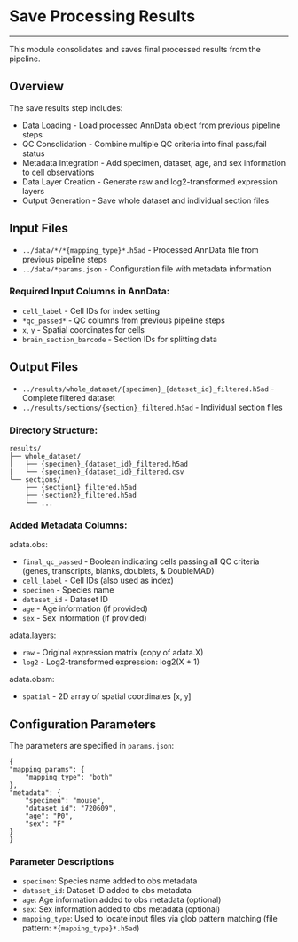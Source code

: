 # Save Processing Results
---
This module consolidates and saves final processed results from the pipeline.

## Overview
The save results step includes:

- Data Loading - Load processed AnnData object from previous pipeline steps
- QC Consolidation - Combine multiple QC criteria into final pass/fail status
- Metadata Integration - Add specimen, dataset, age, and sex information to cell observations
- Data Layer Creation - Generate raw and log2-transformed expression layers
- Output Generation - Save whole dataset and individual section files

## Input Files

- `../data/*/*{mapping_type}*.h5ad` - Processed AnnData file from previous pipeline steps
- `../data/*params.json` - Configuration file with metadata information

### Required Input Columns in AnnData:

- `cell_label` - Cell IDs for index setting
- `*qc_passed*` - QC columns from previous pipeline steps
- `x`, `y` - Spatial coordinates for cells
- `brain_section_barcode` - Section IDs for splitting data

## Output Files

- `../results/whole_dataset/{specimen}_{dataset_id}_filtered.h5ad` - Complete filtered dataset
- `../results/sections/{section}_filtered.h5ad` - Individual section files

### Directory Structure:

    results/
    ├── whole_dataset/
    │   ├── {specimen}_{dataset_id}_filtered.h5ad
    |   └── {specimen}_{dataset_id}_filtered.csv
    └── sections/
        ├── {section1}_filtered.h5ad
        ├── {section2}_filtered.h5ad
        └── ...

### Added Metadata Columns:

adata.obs:
- `final_qc_passed` - Boolean indicating cells passing all QC criteria (genes, transcripts, blanks, doublets, & DoubleMAD)
- `cell_label` - Cell IDs (also used as index)
- `specimen` - Species name
- `dataset_id` - Dataset ID
- `age` - Age information (if provided)
- `sex` - Sex information (if provided)

adata.layers:
- `raw` - Original expression matrix (copy of adata.X)
- `log2` - Log2-transformed expression: log2(X + 1)

adata.obsm:
- `spatial` - 2D array of spatial coordinates [`x`, `y`]

## Configuration Parameters
The parameters are specified in `params.json`:

    {
    "mapping_params": {
        "mapping_type": "both"
    }, 
    "metadata": {
        "specimen": "mouse",
        "dataset_id": "720609",
        "age": "P0",
        "sex": "F"
    }
    }
  
### Parameter Descriptions

- `specimen`: Species name added to obs metadata
- `dataset_id`: Dataset ID added to obs metadata
- `age`: Age information added to obs metadata (optional)
- `sex`: Sex information added to obs metadata (optional)
- `mapping_type`: Used to locate input files via glob pattern matching (file pattern: `*{mapping_type}*.h5ad`)
